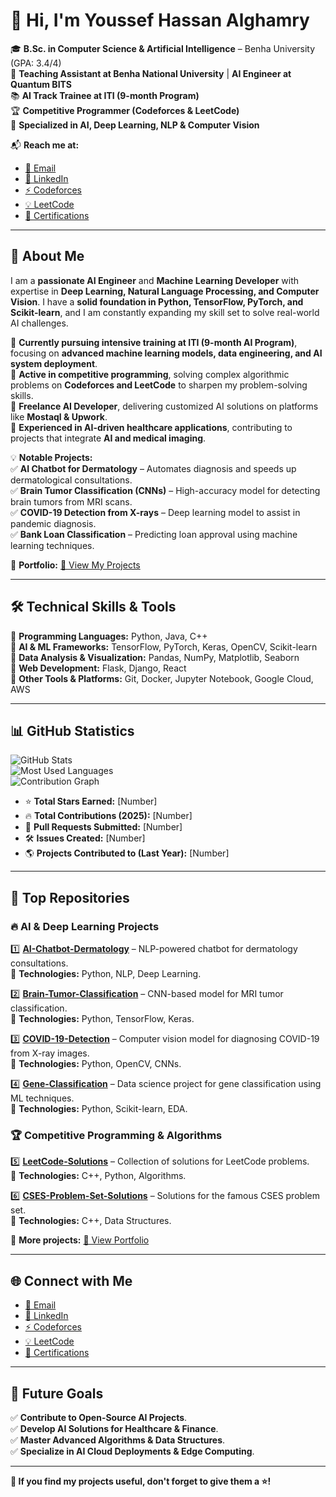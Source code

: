 # 👋 Hi, I'm **Youssef Hassan Alghamry**  

🎓 **B.Sc. in Computer Science & Artificial Intelligence** – Benha University (GPA: 3.4/4)  
💼 **Teaching Assistant at Benha National University** | **AI Engineer at Quantum BITS**  
📚 **AI Track Trainee at ITI (9-month Program)**  
🏆 **Competitive Programmer (Codeforces & LeetCode)**  
🚀 **Specialized in AI, Deep Learning, NLP & Computer Vision**  

📬 **Reach me at:**  
- [📧 Email](mailto:Yousef20402@fci.bu.edu.eg)  
- [🔗 LinkedIn](https://www.linkedin.com/in/youssef-hessan-alghamry/)  
- [⚡ Codeforces](https://codeforces.com/profile/Youssefh)  
- [💡 LeetCode](https://leetcode.com/u/MzGALELlFZ/)  
- [📜 Certifications](https://drive.google.com/drive/u/0/folders/1GO2tantyMN3JJ32zkLDCk9E6m89sZajV)  

---

## 🌟 **About Me**  

I am a **passionate AI Engineer** and **Machine Learning Developer** with expertise in **Deep Learning, Natural Language Processing, and Computer Vision**. I have a **solid foundation in Python, TensorFlow, PyTorch, and Scikit-learn**, and I am constantly expanding my skill set to solve real-world AI challenges.  

🔹 **Currently pursuing intensive training at ITI (9-month AI Program)**, focusing on **advanced machine learning models, data engineering, and AI system deployment**.  
🔹 **Active in competitive programming**, solving complex algorithmic problems on **Codeforces and LeetCode** to sharpen my problem-solving skills.  
🔹 **Freelance AI Developer**, delivering customized AI solutions on platforms like **Mostaql & Upwork**.  
🔹 **Experienced in AI-driven healthcare applications**, contributing to projects that integrate **AI and medical imaging**.  

💡 **Notable Projects:**  
✅ **AI Chatbot for Dermatology** – Automates diagnosis and speeds up dermatological consultations.  
✅ **Brain Tumor Classification (CNNs)** – High-accuracy model for detecting brain tumors from MRI scans.  
✅ **COVID-19 Detection from X-rays** – Deep learning model to assist in pandemic diagnosis.  
✅ **Bank Loan Classification** – Predicting loan approval using machine learning techniques.  

📂 **Portfolio:** [🔗 View My Projects](http://65524b5355318.site123.me/)  

---

## 🛠 **Technical Skills & Tools**  

🔹 **Programming Languages:** Python, Java, C++  
🔹 **AI & ML Frameworks:** TensorFlow, PyTorch, Keras, OpenCV, Scikit-learn  
🔹 **Data Analysis & Visualization:** Pandas, NumPy, Matplotlib, Seaborn  
🔹 **Web Development:** Flask, Django, React  
🔹 **Other Tools & Platforms:** Git, Docker, Jupyter Notebook, Google Cloud, AWS  

---

## 📊 **GitHub Statistics**  

![GitHub Stats](https://github-readme-stats.vercel.app/api?username=youssefhusain&show_icons=true&theme=radical)  
![Most Used Languages](https://github-readme-stats.vercel.app/api/top-langs/?username=youssefhusain&layout=compact&theme=radical)  
![Contribution Graph](https://github-readme-activity-graph.vercel.app/graph?username=youssefhusain&theme=radical)  

- ⭐ **Total Stars Earned:** [Number]  
- 🔥 **Total Contributions (2025):** [Number]  
- 🔄 **Pull Requests Submitted:** [Number]  
- 🛠 **Issues Created:** [Number]  
- 🌎 **Projects Contributed to (Last Year):** [Number]  

---

## 🚀 **Top Repositories**  

### 🔥 **AI & Deep Learning Projects**  
1️⃣ **[AI-Chatbot-Dermatology](https://github.com/youssefhusain/AI-Chatbot-Dermatology)** – NLP-powered chatbot for dermatology consultations.  
   📝 **Technologies:** Python, NLP, Deep Learning.  

2️⃣ **[Brain-Tumor-Classification](https://github.com/youssefhusain/Brain-Tumor-Classification)** – CNN-based model for MRI tumor classification.  
   📝 **Technologies:** Python, TensorFlow, Keras.  

3️⃣ **[COVID-19-Detection](https://github.com/youssefhusain/covid-19)** – Computer vision model for diagnosing COVID-19 from X-ray images.  
   📝 **Technologies:** Python, OpenCV, CNNs.  

4️⃣ **[Gene-Classification](https://github.com/youssefhusain/Gene-Classification)** – Data science project for gene classification using ML techniques.  
   📝 **Technologies:** Python, Scikit-learn, EDA.  

### 🏆 **Competitive Programming & Algorithms**  
5️⃣ **[LeetCode-Solutions](https://github.com/youssefhusain/LeetCode-Solutions)** – Collection of solutions for LeetCode problems.  
   📝 **Technologies:** C++, Python, Algorithms.  

6️⃣ **[CSES-Problem-Set-Solutions](https://github.com/youssefhusain/CSES-Problem-Set-Solutions)** – Solutions for the famous CSES problem set.  
   📝 **Technologies:** C++, Data Structures.  

📂 **More projects:** [🔗 View Portfolio](http://65524b5355318.site123.me/)  

---

## 🌐 **Connect with Me**  

- [📧 Email](mailto:Yousef20402@fci.bu.edu.eg)  
- [🔗 LinkedIn](https://www.linkedin.com/in/youssef-hessan-alghamry/)  
- [⚡ Codeforces](https://codeforces.com/profile/Youssefh)  
- [💡 LeetCode](https://leetcode.com/u/MzGALELlFZ/)  
- [📜 Certifications](https://drive.google.com/drive/u/0/folders/1GO2tantyMN3JJ32zkLDCk9E6m89sZajV)  

---

## 🎯 **Future Goals**  

✅ **Contribute to Open-Source AI Projects**.  
✅ **Develop AI Solutions for Healthcare & Finance**.  
✅ **Master Advanced Algorithms & Data Structures**.  
✅ **Specialize in AI Cloud Deployments & Edge Computing**.  

---

**🚀 If you find my projects useful, don't forget to give them a ⭐!**  
